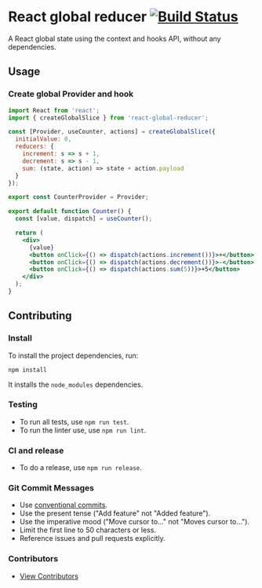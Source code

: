 # React global reducer [![Build Status](https://travis-ci.org/javi11/react-global-reducer.svg?branch=master)](https://travis-ci.org/javi11/react-global-reducer)

A React global state using the context and hooks API, without any dependencies.

## Usage

### Create global Provider and hook

```jsx
import React from 'react';
import { createGlobalSlice } from 'react-global-reducer';

const [Provider, useCounter, actions] = createGlobalSlice({
  initialValue: 0,
  reducers: {
    increment: s => s + 1,
    decrement: s => s - 1,
    sum: (state, action) => state + action.payload
  }
});

export const CounterProvider = Provider;

export default function Counter() {
  const [value, dispatch] = useCounter();

  return (
    <div>
      {value}
      <button onClick={() => dispatch(actions.increment())}>+</button>
      <button onClick={() => dispatch(actions.decrement())}>-</button>
      <button onClick={() => dispatch(actions.sum(5))}>+5</button>
    </div>
  );
}
```

## Contributing

### Install

To install the project dependencies, run:

```console
npm install
```

It installs the `node_modules` dependencies.

### Testing

- To run all tests, use `npm run test`.
- To run the linter use, use `npm run lint`.

### CI and release

- To do a release, use `npm run release`.

### Git Commit Messages

- Use [conventional commits](https://www.conventionalcommits.org).
- Use the present tense ("Add feature" not "Added feature").
- Use the imperative mood ("Move cursor to..." not "Moves cursor to...").
- Limit the first line to 50 characters or less.
- Reference issues and pull requests explicitly.

### Contributors

- [View Contributors](https://github.com/javi11/react-global-reducer/graphs/contributors)
